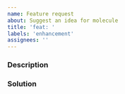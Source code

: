 ```yaml
---
name: Feature request
about: Suggest an idea for molecule
title: 'feat: '
labels: 'enhancement'
assignees: ''
---
```


### Description

<!-- Please provide a thoughtful and clear commentary to tell us about Why you need this feature or What benefits of this feature. It's more impressive for us if you can provide a **code samples** to tell us about how it works.  -->

### Solution

<!-- Maybe you have a solution about this feature, It's welcomed to have a PR for us. And we'll review it as soon as possible -->
